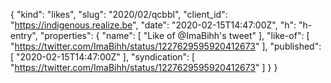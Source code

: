 {
  "kind": "likes",
  "slug": "2020/02/qcbbl",
  "client_id": "https://indigenous.realize.be",
  "date": "2020-02-15T14:47:00Z",
  "h": "h-entry",
  "properties": {
    "name": [
      "Like of @ImaBihh's tweet"
    ],
    "like-of": [
      "https://twitter.com/ImaBihh/status/1227629595920412673"
    ],
    "published": [
      "2020-02-15T14:47:00Z"
    ],
    "syndication": [
      "https://twitter.com/ImaBihh/status/1227629595920412673"
    ]
  }
}
